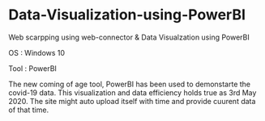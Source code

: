 # Data-Visualization-using-PowerBI
Web scarpping using web-connector &amp; Data Visualzation using PowerBI 


OS : Windows 10

Tool : PowerBI

The new coming of age tool, PowerBI has been used to demonstarte the covid-19 data.
This visualization and data efficiency holds true as 3rd May 2020. The site might auto upload itself with time and provide cuurent data of that time. 
